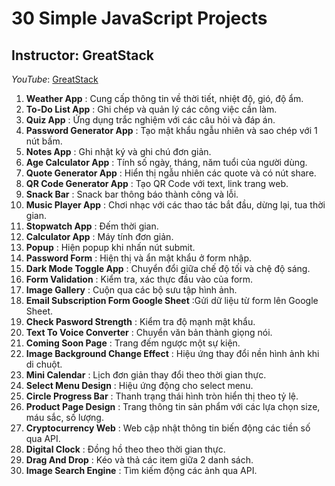 # 30 Simple JavaScript Projects
## Instructor: GreatStack
*YouTube*: [GreatStack](https://www.youtube.com/@GreatStackDev)

1. **Weather App** : Cung cấp thông tin về thời tiết, nhiệt độ, gió, độ ẩm.
2. **To-Do List App** : Ghi chép và quản lý các công việc cần làm.
3. **Quiz App** : Ứng dụng trắc nghiệm với các câu hỏi và đáp án.
4. **Password Generator App** : Tạo mật khẩu ngẫu nhiên và sao chép với 1 nút bấm.
5. **Notes App** : Ghi nhật ký và ghi chú đơn giản.
6. **Age Calculator App** : Tính số ngày, tháng, năm tuổi của người dùng.
7. **Quote Generator App** : Hiển thị ngẫu nhiên các quote và có nút share.
8. **QR Code Generator App** : Tạo QR Code với text, link trang web.
9. **Snack Bar** : Snack bar thông báo thành công và lỗi.
10. **Music Player App** : Chơi nhạc với các thao tác bắt đầu, dừng lại, tua thời gian.
11. **Stopwatch App** : Đếm thời gian.
12. **Calculator App** : Máy tính đơn giản.
13. **Popup** : Hiện popup khi nhấn nút submit.
14. **Password Form** : Hiện thị và ẩn mật khẩu ở form nhập.
15. **Dark Mode Toggle App** : Chuyển đổi giữa chế độ tối và chệ độ sáng.
16. **Form Validation** : Kiểm tra, xác thực đầu vào của form.
17. **Image Gallery** : Cuộn qua các bộ sưu tập hình ảnh.
18. **Email Subscription Form Google Sheet** :Gửi dữ liệu từ form lên Google Sheet.
19. **Check Pasword Strength** : Kiểm tra độ mạnh mật khẩu.
20. **Text To Voice Converter** : Chuyển văn bản thành giọng nói.
21. **Coming Soon Page** : Trang đếm ngược một sự kiện.
22. **Image Background Change Effect** : Hiệu ứng thay đổi nền hình ảnh khi di chuột.
23. **Mini Calendar** : Lịch đơn giản thay đổi theo thời gian thực.
24. **Select Menu Design** : Hiệu ứng động cho select menu.
25. **Circle Progress Bar** : Thanh trạng thái hình tròn hiển thị theo tỷ lệ.
26. **Product Page Design** : Trang thông tin sản phẩm với các lựa chọn size, máu sắc, số lượng.
27. **Cryptocurrency Web** : Web cập nhật thông tin biến động các tiền số qua API.
28. **Digital Clock** : Đồng hồ theo theo thời gian thực.
29. **Drag And Drop** : Kéo và thả các item giữa 2 danh sách.
30. **Image Search Engine** : Tìm kiếm động các ảnh qua API.
